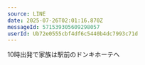 ```yaml
---
source: LINE
date: 2025-07-26T02:01:16.870Z
messageId: 571539305609298057
userId: Ub72e0555cbf4df6c5440b4dc7993c71d
---
```


10時出発で家族は駅前のドンキホーテへ